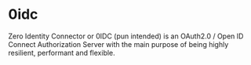 # 0idc
Zero Identity Connector or 0IDC (pun intended) is an OAuth2.0 / Open ID Connect Authorization Server with the main purpose of being highly resilient, performant and flexible.
